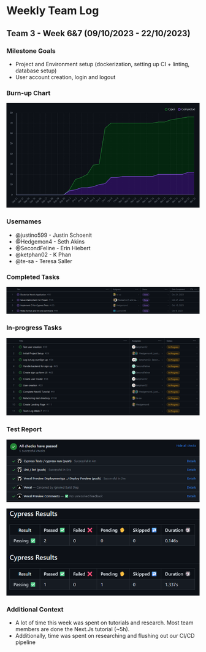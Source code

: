# Weekly Team Log

## Team 3 - Week 6&7 (09/10/2023 - 22/10/2023)

### Milestone Goals

-   Project and Environment setup (dockerization, setting up CI + linting, database setup)
-   User account creation, login and logout

### Burn-up Chart

![](imgs/burnup-week-7.png)

### Usernames

-   @justino599 - Justin Schoenit
-   @Hedgemon4 - Seth Akins
-   @SecondFeline - Erin Hiebert
-   @ketphan02 - K Phan
-   @te-sa - Teresa Saller

### Completed Tasks

![](imgs/completed-week-7.png)

### In-progress Tasks

![](imgs/in-progress-week-7.png)

### Test Report

![](imgs/github-actions-week-7.png)

![](imgs/cypress-tests-week-7.png)

### Additional Context

- A lot of time this week was spent on tutorials and research. Most team members are done the Next.Js tutorial (~5h).
- Additionally, time was spent on researching and flushing out our CI/CD pipeline
